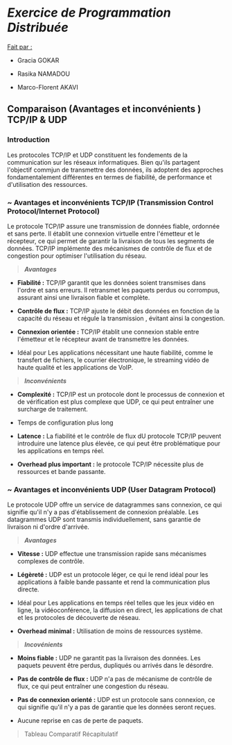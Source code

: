 # *Exercice de Programmation Distribuée*

<ins>Fait par :</ins> 

- Gracia GOKAR

- Rasika NAMADOU

- Marco-Florent AKAVI

## Comparaison (Avantages et inconvénients ) TCP/IP & UDP

### Introduction

   Les protocoles TCP/IP et UDP constituent les fondements de la communication sur les réseaux informatiques. Bien qu'ils partagent l'objectif commjun de transmettre des données, ils adoptent des approches fondamentalement différentes en termes de fiabilité, de performance et d'utilisation des ressources.



###  ~ Avantages et inconvénients TCP/IP (Transmission Control Protocol/Internet Protocol)

   Le protocole TCP/IP assure une transmission de données fiable, ordonnée et sans perte. Il établit une connexion virtuelle entre l'émetteur et le récepteur, ce qui permet de garantir la livraison de tous les segments de données. TCP/IP implémente des mécanismes de contrôle de flux et de congestion pour optimiser l'utilisation du réseau.

> ***Avantages***
- **Fiabilité :** TCP/IP garantit que les données soient transmises dans l'ordre et sans erreurs. Il retransmet les paquets perdus ou corrompus, assurant ainsi une livraison fiable et complète.
+ **Contrôle de flux :** TCP/IP ajuste le débit des données en fonction de la capacité du réseau et régule la transmission , évitant ainsi la congestion.
* **Connexion orientée :** TCP/IP établit une connexion stable entre l'émetteur et le récepteur avant de transmettre les données.
- Idéal pour Les applications nécessitant une haute fiabilité, comme le transfert de fichiers, le courrier électronique, le streaming vidéo de haute qualité et les applications de VoIP.

> ***Inconvénients***
+ **Complexité :** TCP/IP est un protocole dont le processus de connexion et de vérification est plus complexe que UDP, ce qui peut entraîner une surcharge de traitement.
* Temps de configuration plus long
- **Latence :** La fiabilité et le contrôle de flux dU protocole TCP/IP peuvent introduire une latence plus élevée, ce qui peut être problématique pour les applications en temps réel.
+ **Overhead plus important :** le protocole TCP/IP nécessite plus de ressources et bande passante.


###  ~ Avantages et inconvénients UDP (User Datagram Protocol)

Le protocole UDP offre un service de datagrammes sans connexion, ce qui signifie qu'il n'y a pas d'établissement de connexion préalable. Les datagrammes UDP sont transmis individuellement, sans garantie de livraison ni d'ordre d'arrivée.

> ***Avantages***
* **Vitesse :** UDP effectue une transmission rapide sans mécanismes complexes de contrôle.
- **Légèreté :** UDP est un protocole léger, ce qui le rend idéal pour les applications à faible bande passante et rend la communication plus directe.
+ Idéal pour Les applications en temps réel telles que les jeux vidéo en ligne, la vidéoconférence, la diffusion en direct, les applications de chat et les protocoles de découverte de réseau.
* **Overhead minimal :** Utilisation de moins de ressources système.

> ***Incovénients***
- **Moins fiable :** UDP ne garantit pas la livraison des données. Les paquets peuvent être perdus, dupliqués ou arrivés dans le désordre.
+ **Pas de contrôle de flux :** UDP n'a pas de mécanisme de contrôle de flux, ce qui peut entraîner une congestion du réseau.
* **Pas de connexion orienté :** UDP est un protocole sans connexion, ce qui signifie qu'il n'y a pas de garantie que les données seront reçues.
- Aucune reprise en cas de perte de paquets.

> Tableau Comparatif Récapitulatif



